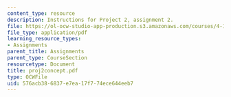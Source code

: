 ```yaml
---
content_type: resource
description: Instructions for Project 2, assignment 2.
file: https://ol-ocw-studio-app-production.s3.amazonaws.com/courses/4-104-architectural-design-intentions-spring-2004/576acb386837e7ea17f774ece644eeb7_proj2concept.pdf
file_type: application/pdf
learning_resource_types:
- Assignments
parent_title: Assignments
parent_type: CourseSection
resourcetype: Document
title: proj2concept.pdf
type: OCWFile
uid: 576acb38-6837-e7ea-17f7-74ece644eeb7
---
```

